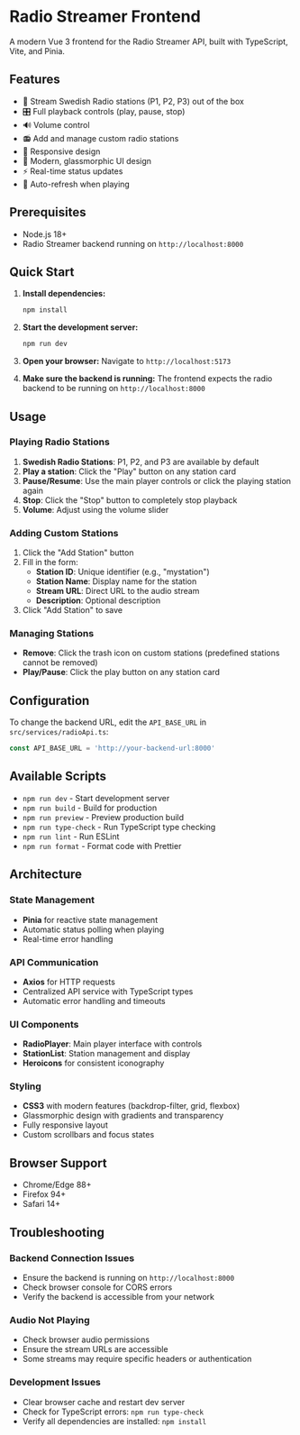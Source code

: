 # Radio Streamer Frontend

A modern Vue 3 frontend for the Radio Streamer API, built with TypeScript, Vite, and Pinia.

## Features

- 🎵 Stream Swedish Radio stations (P1, P2, P3) out of the box
- 🎛️ Full playback controls (play, pause, stop)
- 🔊 Volume control
- 📻 Add and manage custom radio stations
- 📱 Responsive design
- 🎨 Modern, glassmorphic UI design
- ⚡ Real-time status updates
- 🔄 Auto-refresh when playing

## Prerequisites

- Node.js 18+ 
- Radio Streamer backend running on `http://localhost:8000`

## Quick Start

1. **Install dependencies:**
   ```bash
   npm install
   ```

2. **Start the development server:**
   ```bash
   npm run dev
   ```

3. **Open your browser:**
   Navigate to `http://localhost:5173`

4. **Make sure the backend is running:**
   The frontend expects the radio backend to be running on `http://localhost:8000`

## Usage

### Playing Radio Stations

1. **Swedish Radio Stations**: P1, P2, and P3 are available by default
2. **Play a station**: Click the "Play" button on any station card
3. **Pause/Resume**: Use the main player controls or click the playing station again
4. **Stop**: Click the "Stop" button to completely stop playback
5. **Volume**: Adjust using the volume slider

### Adding Custom Stations

1. Click the "Add Station" button
2. Fill in the form:
   - **Station ID**: Unique identifier (e.g., "mystation")
   - **Station Name**: Display name for the station
   - **Stream URL**: Direct URL to the audio stream
   - **Description**: Optional description
3. Click "Add Station" to save

### Managing Stations

- **Remove**: Click the trash icon on custom stations (predefined stations cannot be removed)
- **Play/Pause**: Click the play button on any station card

## Configuration

To change the backend URL, edit the `API_BASE_URL` in `src/services/radioApi.ts`:

```typescript
const API_BASE_URL = 'http://your-backend-url:8000'
```

## Available Scripts

- `npm run dev` - Start development server
- `npm run build` - Build for production
- `npm run preview` - Preview production build
- `npm run type-check` - Run TypeScript type checking
- `npm run lint` - Run ESLint
- `npm run format` - Format code with Prettier

## Architecture

### State Management
- **Pinia** for reactive state management
- Automatic status polling when playing
- Real-time error handling

### API Communication
- **Axios** for HTTP requests
- Centralized API service with TypeScript types
- Automatic error handling and timeouts

### UI Components
- **RadioPlayer**: Main player interface with controls
- **StationList**: Station management and display
- **Heroicons** for consistent iconography

### Styling
- **CSS3** with modern features (backdrop-filter, grid, flexbox)
- Glassmorphic design with gradients and transparency
- Fully responsive layout
- Custom scrollbars and focus states

## Browser Support

- Chrome/Edge 88+
- Firefox 94+
- Safari 14+

## Troubleshooting

### Backend Connection Issues
- Ensure the backend is running on `http://localhost:8000`
- Check browser console for CORS errors
- Verify the backend is accessible from your network

### Audio Not Playing
- Check browser audio permissions
- Ensure the stream URLs are accessible
- Some streams may require specific headers or authentication

### Development Issues
- Clear browser cache and restart dev server
- Check for TypeScript errors: `npm run type-check`
- Verify all dependencies are installed: `npm install`
